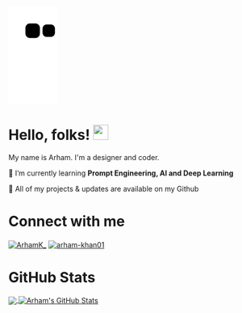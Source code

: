 ![Snake animation](https://github.com/madushadhanushka/github-readme/blob/output/github-contribution-snake.svg)


# Hello, folks! <img src="https://raw.githubusercontent.com/MartinHeinz/MartinHeinz/master/wave.gif" width="30px" height="30px" />
My name is Arham. I'm a designer and coder.

🔸 I’m currently learning **Prompt  Engineering, AI and Deep Learning**

🔸 All of my projects & updates are available on my Github


# Connect with me

<p align="left">
<a href="https://twitter.com/ArhamK_" target="blank"><img align="center" src="https://raw.githubusercontent.com/rahuldkjain/github-profile-readme-generator/master/src/images/icons/Social/twitter.svg" alt="ArhamK_" height="30" width="40" /></a>
<a href="www.linkedin.com/in/arham-khan01" target="blank"><img align="center" src="https://raw.githubusercontent.com/rahuldkjain/github-profile-readme-generator/master/src/images/icons/Social/linked-in-alt.svg" alt="arham-khan01" height="30" width="40" /></a>
</p>


# GitHub Stats

<a href="https://github.com/arham-kk">
  <img align="center" src="https://github-readme-stats.vercel.app/api/top-langs/?username=arham-kk&hide=java,html,tex&title_color=ffffff&text_color=c9cacc&icon_color=2bbc8a&bg_color=1d1f21&langs_count=3" />
</a>
<a href="https://github.com/arham-kk">
  <img align="center" src="https://github-readme-stats.vercel.app/api?username=arham-kk&show_icons=true&line_height=27&count_private=true&title_color=ffffff&text_color=c9cacc&icon_color=2bbc8a&bg_color=1d1f21" alt="Arham's GitHub Stats" />
</a>
